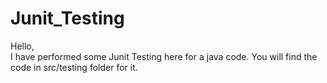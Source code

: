 # Junit_Testing
Hello,  
I have performed some Junit Testing here for a java code. You will find the code in src/testing folder for it. 
